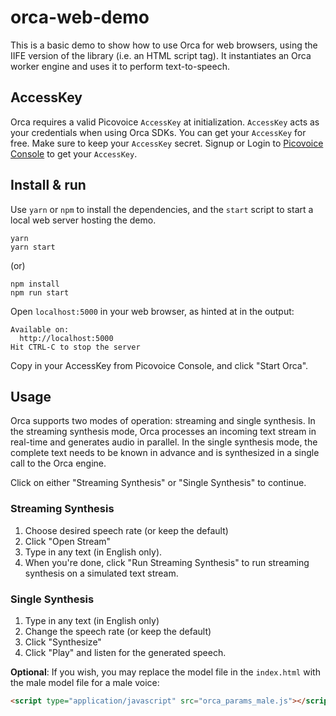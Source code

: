 # orca-web-demo

This is a basic demo to show how to use Orca for web browsers, using the IIFE version of the library (i.e. an HTML
script tag). It instantiates an Orca worker engine and uses it to perform text-to-speech.

## AccessKey

Orca requires a valid Picovoice `AccessKey` at initialization. `AccessKey` acts as your credentials when using Orca
SDKs.
You can get your `AccessKey` for free. Make sure to keep your `AccessKey` secret.
Signup or Login to [Picovoice Console](https://console.picovoice.ai/) to get your `AccessKey`.

## Install & run

Use `yarn` or `npm` to install the dependencies, and the `start` script to start a local web server hosting the demo.

```console
yarn
yarn start
```

(or)

```console
npm install
npm run start
```

Open `localhost:5000` in your web browser, as hinted at in the output:

```console
Available on:
  http://localhost:5000
Hit CTRL-C to stop the server
```

Copy in your AccessKey from Picovoice Console, and click "Start Orca".

## Usage

Orca supports two modes of operation: streaming and single synthesis.
In the streaming synthesis mode, Orca processes an incoming text stream in real-time and generates audio in parallel.
In the single synthesis mode, the complete text needs to be known in advance and is synthesized in a single call to
the Orca engine.

Click on either "Streaming Synthesis" or "Single Synthesis" to continue.

### Streaming Synthesis

1. Choose desired speech rate (or keep the default)
2. Click "Open Stream"
3. Type in any text (in English only).
4. When you're done, click "Run Streaming Synthesis" to run streaming synthesis on a simulated text stream.

### Single Synthesis

1. Type in any text (in English only)
2. Change the speech rate (or keep the default)
3. Click "Synthesize"
4. Click "Play" and listen for the generated speech.

**Optional**: If you wish, you may replace the model file in the `index.html` with the male model file for a male
voice:

```html
<script type="application/javascript" src="orca_params_male.js"></script>
```
